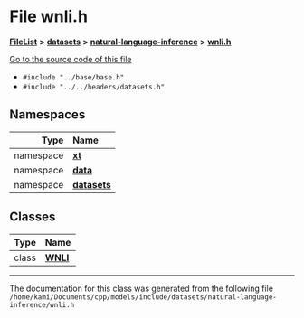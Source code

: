 

# File wnli.h



[**FileList**](files.md) **>** [**datasets**](dir_29ff4802398ba4a572b958e731c7adb4.md) **>** [**natural-language-inference**](dir_cecfbd08ba907cb0c98c6ffe5c1549f6.md) **>** [**wnli.h**](wnli_8h.md)

[Go to the source code of this file](wnli_8h_source.md)



* `#include "../base/base.h"`
* `#include "../../headers/datasets.h"`













## Namespaces

| Type | Name |
| ---: | :--- |
| namespace | [**xt**](namespacext.md) <br> |
| namespace | [**data**](namespacext_1_1data.md) <br> |
| namespace | [**datasets**](namespacext_1_1data_1_1datasets.md) <br> |


## Classes

| Type | Name |
| ---: | :--- |
| class | [**WNLI**](classxt_1_1data_1_1datasets_1_1WNLI.md) <br> |



















































------------------------------
The documentation for this class was generated from the following file `/home/kami/Documents/cpp/models/include/datasets/natural-language-inference/wnli.h`

